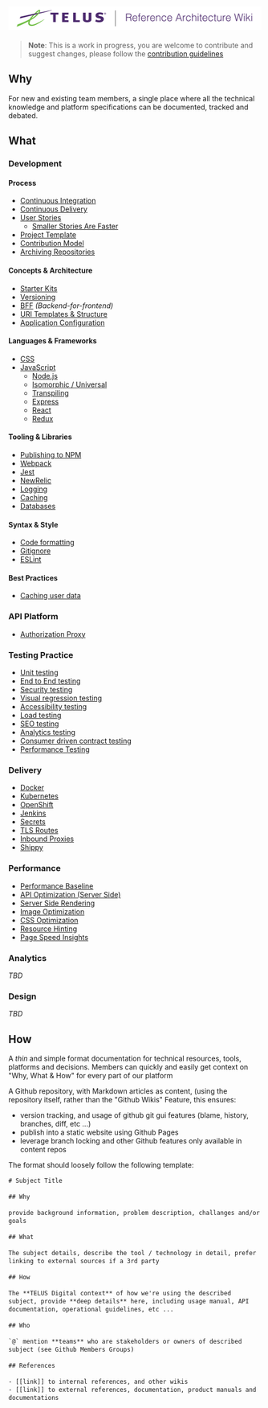 ![Reference Architecture Wiki Logo](logo.png "Reference Architecture Wiki")
---
> **Note**: This is a work in progress, you are welcome to contribute and suggest changes, please follow the [contribution guidelines](.github/CONTRIBUTING.md)

## Why

For new and existing team members, a single place where all the technical knowledge and platform specifications can be documented, tracked and debated.

## What

### Development

#### Process

- [Continuous Integration](process/continuous-integration.md)
- [Continuous Delivery](process/continuous-delivery.md)
- [User Stories](process/user-stories.md)
  - [Smaller Stories Are Faster](process/small-stories-are-faster.md)
- [Project Template](process/project-template.md)
- [Contribution Model](process/contribution-model.md)
- [Archiving Repositories](process/archiving-repositories.md)

#### Concepts & Architecture

- [Starter Kits](development/starter-kits.md)
- [Versioning](development/versioning.md)
- [BFF](development/bff.md) _(Backend-for-frontend)_
- [URI Templates & Structure](development/uri-structure.md)
- [Application Configuration](development/application-configuration.md)

#### Languages & Frameworks

- [CSS](development/css.md)
- [JavaScript](development/javascript.md)
  - [Node.js](development/node.md)
  - [Isomorphic / Universal](development/isomorphic.md)
  - [Transpiling](development/transpiling.md)
  - [Express](development/express.md)
  - [React](development/react.md)
  - [Redux](development/redux.md)

#### Tooling & Libraries

- [Publishing to NPM](development/npm.md)
- [Webpack](development/webpack.md)
- [Jest](development/jest.md)
- [NewRelic](development/newrelic.md)
- [Logging](development/logging.md)
- [Caching](development/caching.md)
- [Databases](development/databases.md)

#### Syntax & Style

- [Code formatting](development/code-formatting.md)
- [Gitignore](development/gitignore.md)
- [ESLint](development/eslint.md)

#### Best Practices

- [Caching user data](best-practices/caching.md)

### API Platform

- [Authorization Proxy](api/authorization-proxy.md)

### Testing Practice

- [Unit testing](testing/unit.md)
- [End to End testing](testing/e2e.md)
- [Security testing](testing/security.md)
- [Visual regression testing](testing/visual-regression.md)
- [Accessibility testing](testing/accessibility.md)
- [Load testing](testing/load.md)
- [SEO testing](testing/seo.md)
- [Analytics testing](testing/analytics.md)
- [Consumer driven contract testing](testing/consumer_driven_contracts.md)
- [Performance Testing](testing/automated-testing.md)

### Delivery

- [Docker](delivery/docker.md)
- [Kubernetes](delivery/kubernetes.md)
- [OpenShift](delivery/openshift.md)
- [Jenkins](delivery/jenkins.md)
- [Secrets](delivery/secrets.md)
- [TLS Routes](delivery/tls-routes.md)
- [Inbound Proxies](delivery/inbound-proxies.md)
- [Shippy](delivery/shippy.md)

### Performance
- [Performance Baseline](performance/performance-baseline.md)
- [API Optimization (Server Side)](performance/api-optimization.md)
- [Server Side Rendering](performance/server-side-rendering.md)
- [Image Optimization](performance/image-optimization.md)
- [CSS Optimization](performance/css-optimization.md)
- [Resource Hinting](performance/resource-hinting.md)
- [Page Speed Insights](performance/page-speed-insights.md)

### Analytics

_TBD_

### Design

_TBD_

## How

A *thin* and simple format documentation for technical resources, tools, platforms and decisions. Members can quickly and easily get context on "Why, What & How" for every part of our platform

A Github repository, with Markdown articles as content, (using the repository itself, rather than the "Github Wikis" Feature, this ensures:

- version tracking, and usage of github git gui features (blame, history, branches, diff, etc ...)
- publish into a static website using Github Pages
- leverage branch locking and other Github features only available in content repos

The format should loosely follow the following template:

```
# Subject Title

## Why

provide background information, problem description, challanges and/or goals

## What

The subject details, describe the tool / technology in detail, prefer linking to external sources if a 3rd party

## How

The **TELUS Digital context** of how we're using the described subject, provide **deep details** here, including usage manual, API documentation, operational guidelines, etc ...

## Who

`@` mention **teams** who are stakeholders or owners of described subject (see Github Members Groups)

## References

- [[link]] to internal references, and other wikis
- [[link]] to external references, documentation, product manuals and documentations
```
